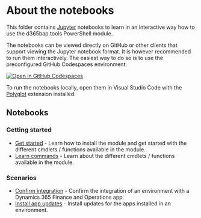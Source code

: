 # About the notebooks

This folder contains [Jupyter](https://jupyter.org/) notebooks to learn in an interactive way how to use the d365bap.tools PowerShell module.

The notebooks can be viewed directly on GitHub or other clients that support viewing the Jupyter notebook format. It is however recommended to run them interactively. The easiest way to do so is to use the preconfigured GitHub Codespaces environment: 

[![Open in GitHub Codespaces](https://github.com/codespaces/badge.svg)](https://codespaces.new/d365collaborative/d365bap.tools)

To run the notebooks locally, open them in Visual Studio Code with the [Polyglot](https://marketplace.visualstudio.com/items?itemName=ms-dotnettools.dotnet-interactive-vscode) extension installed.

## Notebooks

### Getting started
- [Get started](get-started.ipynb) - Learn how to install the module and get started with the different cmdlets / functions available in the module.
- [Learn commands](learn-commands.ipynb) - Learn about the different cmdlets / functions available in the module.

### Scenarios
- [Confirm integration](confirm-integration.ipynb) - Confirm the integration of an environment with a Dynamics 365 Finance and Operations app.
- [Install app updates](install-appupdates.ipynb) - Install updates for the apps installed in an environment.
